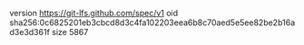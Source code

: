 version https://git-lfs.github.com/spec/v1
oid sha256:0c6825201eb3cbcd8d3c4fa102203eea6b8c70aed5e5ee82be2b16ad3e3d361f
size 5867

